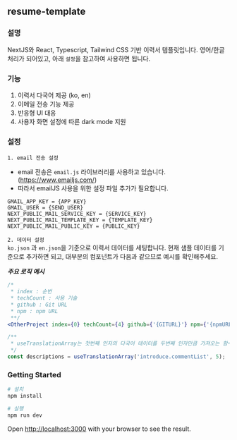 ## resume-template 

### 설명
NextJS와 React, Typescript, Tailwind CSS 기반 이력서 템플릿입니다. 영어/한글 처리가 되어있고, 아래 `설정`을 참고하여 사용하면 됩니다.

### 기능
1. 이력서 다국어 제공 (ko, en)
2. 이메일 전송 기능 제공
3. 반응형 UI 대응
4. 사용자 화면 설정에 따른 dark mode 지원

### 설정
`1. email 전송 설정` <br>
 - email 전송은 `email.js` 라이브러리를 사용하고 있습니다. (https://www.emailjs.com/)
 - 따라서 emailJS 사용을 위한 설정 파일 추가가 필요합니다.
```text
GMAIL_APP_KEY = {APP_KEY}
GMAIL_USER = {SEND_USER}
NEXT_PUBLIC_MAIL_SERVICE_KEY = {SERVICE_KEY}
NEXT_PUBLIC_MAIL_TEMPLATE_KEY = {TEMPLATE_KEY}
NEXT_PUBLIC_MAIL_PUBLIC_KEY = {PUBLIC_KEY}
```

`2. 데이터 설정` <br>
`ko.json` 과 `en.json`을 기준으로 이력서 데이터를 세팅합니다. 현재 샘플 데이터를 기준으로 추가하면 되고, 대부분의 컴포넌트가 다음과 같으므로 예시를 확인해주세요.

**_주요 로직 예시_**
```jsx
/*
 * index : 순번 
 * techCount : 사용 기술
 * github : Git URL
 * npm : npm URL
 **/
<OtherProject index={0} techCount={4} github={'{GITURL}'} npm={'{npmURL}'}/>
```

```typescript
/**
 * useTranslationArray는 첫번째 인자의 다국어 데이터를 두번째 인자만큼 가져오는 함수다.
 */
const descriptions = useTranslationArray('introduce.commentList', 5);
```


### Getting Started

```bash
# 설치
npm install

# 실행
npm run dev
```
Open [http://localhost:3000](http://localhost:3000) with your browser to see the result.
